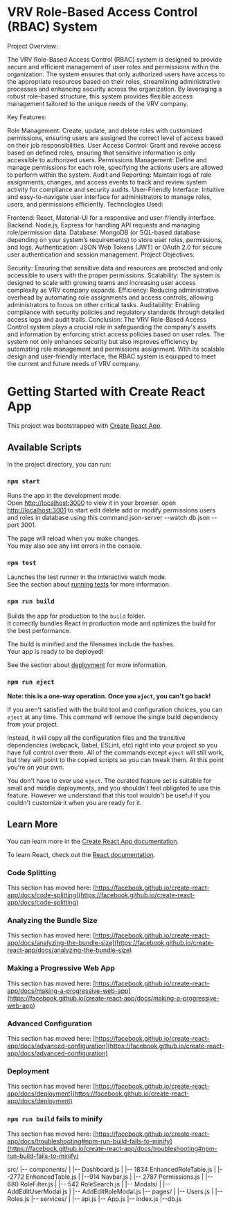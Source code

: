 # VRV Role-Based Access Control (RBAC) System
Project Overview:

The VRV Role-Based Access Control (RBAC) system is designed to provide secure and efficient management of user roles and permissions within the organization. The system ensures that only authorized users have access to the appropriate resources based on their roles, streamlining administrative processes and enhancing security across the organization. By leveraging a robust role-based structure, this system provides flexible access management tailored to the unique needs of the VRV company.

Key Features:

Role Management: Create, update, and delete roles with customized permissions, ensuring users are assigned the correct level of access based on their job responsibilities.
User Access Control: Grant and revoke access based on defined roles, ensuring that sensitive information is only accessible to authorized users.
Permissions Management: Define and manage permissions for each role, specifying the actions users are allowed to perform within the system.
Audit and Reporting: Maintain logs of role assignments, changes, and access events to track and review system activity for compliance and security audits.
User-Friendly Interface: Intuitive and easy-to-navigate user interface for administrators to manage roles, users, and permissions efficiently.
Technologies Used:

Frontend: React, Material-UI for a responsive and user-friendly interface.
Backend: Node.js, Express for handling API requests and managing role/permission data.
Database: MongoDB (or SQL-based database depending on your system’s requirements) to store user roles, permissions, and logs.
Authentication: JSON Web Tokens (JWT) or OAuth 2.0 for secure user authentication and session management.
Project Objectives:

Security: Ensuring that sensitive data and resources are protected and only accessible to users with the proper permissions.
Scalability: The system is designed to scale with growing teams and increasing user access complexity as VRV company expands.
Efficiency: Reducing administrative overhead by automating role assignments and access controls, allowing administrators to focus on other critical tasks.
Auditability: Enabling compliance with security policies and regulatory standards through detailed access logs and audit trails.
Conclusion: The VRV Role-Based Access Control system plays a crucial role in safeguarding the company's assets and information by enforcing strict access policies based on user roles. The system not only enhances security but also improves efficiency by automating role management and permissions assignment. With its scalable design and user-friendly interface, the RBAC system is equipped to meet the current and future needs of VRV company.













# Getting Started with Create React App

This project was bootstrapped with [Create React App](https://github.com/facebook/create-react-app).

## Available Scripts

In the project directory, you can run:

### `npm start`

Runs the app in the development mode.\
Open [http://localhost:3000](http://localhost:3000) to view it in your browser. open [http://localhost:3001](http://localhost:3001) to start edit delete add or modify permissions users and roles in database using this command json-server --watch db.json --port 3001.

The page will reload when you make changes.\
You may also see any lint errors in the console.

### `npm test`

Launches the test runner in the interactive watch mode.\
See the section about [running tests](https://facebook.github.io/create-react-app/docs/running-tests) for more information.

### `npm run build`

Builds the app for production to the `build` folder.\
It correctly bundles React in production mode and optimizes the build for the best performance.

The build is minified and the filenames include the hashes.\
Your app is ready to be deployed!

See the section about [deployment](https://facebook.github.io/create-react-app/docs/deployment) for more information.

### `npm run eject`

**Note: this is a one-way operation. Once you `eject`, you can't go back!**

If you aren't satisfied with the build tool and configuration choices, you can `eject` at any time. This command will remove the single build dependency from your project.

Instead, it will copy all the configuration files and the transitive dependencies (webpack, Babel, ESLint, etc) right into your project so you have full control over them. All of the commands except `eject` will still work, but they will point to the copied scripts so you can tweak them. At this point you're on your own.

You don't have to ever use `eject`. The curated feature set is suitable for small and middle deployments, and you shouldn't feel obligated to use this feature. However we understand that this tool wouldn't be useful if you couldn't customize it when you are ready for it.

## Learn More

You can learn more in the [Create React App documentation](https://facebook.github.io/create-react-app/docs/getting-started).

To learn React, check out the [React documentation](https://reactjs.org/).

### Code Splitting

This section has moved here: [https://facebook.github.io/create-react-app/docs/code-splitting](https://facebook.github.io/create-react-app/docs/code-splitting)

### Analyzing the Bundle Size

This section has moved here: [https://facebook.github.io/create-react-app/docs/analyzing-the-bundle-size](https://facebook.github.io/create-react-app/docs/analyzing-the-bundle-size)

### Making a Progressive Web App

This section has moved here: [https://facebook.github.io/create-react-app/docs/making-a-progressive-web-app](https://facebook.github.io/create-react-app/docs/making-a-progressive-web-app)

### Advanced Configuration

This section has moved here: [https://facebook.github.io/create-react-app/docs/advanced-configuration](https://facebook.github.io/create-react-app/docs/advanced-configuration)

### Deployment

This section has moved here: [https://facebook.github.io/create-react-app/docs/deployment](https://facebook.github.io/create-react-app/docs/deployment)

### `npm run build` fails to minify

This section has moved here: [https://facebook.github.io/create-react-app/docs/troubleshooting#npm-run-build-fails-to-minify](https://facebook.github.io/create-react-app/docs/troubleshooting#npm-run-build-fails-to-minify)


src/
|-- components/
|   |-- Dashboard.js
|    |-- 1834 EnhancedRoleTable.js
|    |--2772 EnhancedTable.js
|    |--914 Navbar.js
|    |-- 2787 Permissions.js
|    |-- 680 RoleFilter.js
|    |-- 542 RoleSearch.js
|    |-- Modals/
|       |-- AddEditUserModal.js
|       |-- AddEditRoleModal.js
|-- pages/
|   |-- Users.js
|   |-- Roles.js
|-- services/
|   |-- api.js
|-- App.js
|-- index.js
|--db.js
